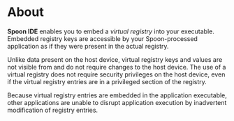 # About

**Spoon IDE** enables you to embed a *virtual registry* into your executable. Embedded registry keys are accessible by your Spoon-processed application as if they were present in the actual registry. 

Unlike data present on the host device, virtual registry keys and values are not visible from and do not require changes to the host device. The use of a virtual registry does not require security privileges on the host device, even if the virtual registry entries are in a privileged section of the registry. 

Because virtual registry entries are embedded in the application executable, other applications are unable to disrupt application execution by inadvertent modification of registry entries.
